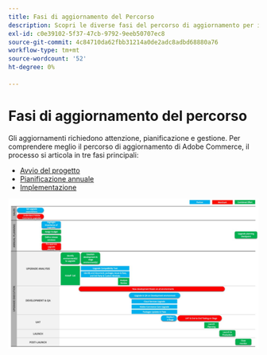 ```yaml
---
title: Fasi di aggiornamento del Percorso
description: Scopri le diverse fasi del percorso di aggiornamento per i progetti Adobe Commerce.
exl-id: c0e39102-5f37-47cb-9792-9eeb50707ec8
source-git-commit: 4c84710da62fbb31214a0de2adc8adbd68880a76
workflow-type: tm+mt
source-wordcount: '52'
ht-degree: 0%

---
```


# Fasi di aggiornamento del percorso

Gli aggiornamenti richiedono attenzione, pianificazione e gestione. Per comprendere meglio il percorso di aggiornamento di Adobe Commerce, il processo si articola in tre fasi principali:

- [Avvio del progetto](project-launch.md)
- [Pianificazione annuale](annual-planning.md)
- [Implementazione](implementation.md)

![Fasi di aggiornamento del percorso](../../assets/upgrade-guide/upgrade-journey-phases.svg)
